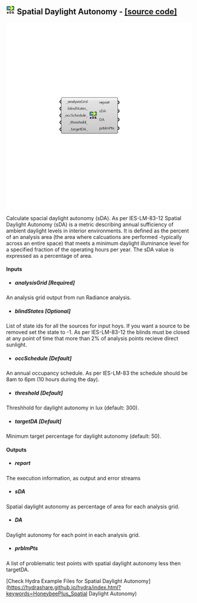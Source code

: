 ## ![](../../images/icons/Spatial_Daylight_Autonomy.png) Spatial Daylight Autonomy - [[source code]](https://github.com/ladybug-tools/honeybee-grasshopper/tree/master/plugin/grasshopper/src/HoneybeePlus_Spatial%20Daylight%20Autonomy.py)

![](../../images/components/Spatial_Daylight_Autonomy.png)

Calculate spacial daylight autonomy (sDA).
 As per IES-LM-83-12 Spatial Daylight Autonomy (sDA) is a metric describing
 annual sufficiency of ambient daylight levels in interior environments.
 It is defined as the percent of an analysis area (the area where calcuations
 are performed -typically across an entire space) that meets a minimum
 daylight illuminance level for a specified fraction of the operating hours
 per year. The sDA value is expressed as a percentage of area.

#### Inputs
* ##### analysisGrid [Required]
An analysis grid output from run Radiance analysis.
* ##### blindStates [Optional]
List of state ids for all the sources for input hoys.
 If you want a source to be removed set the state to -1. As per
 IES-LM-83-12 the blinds must be closed at any point of time that
 more than 2% of analysis points recieve direct sunlight.
* ##### occSchedule [Default]
An annual occupancy schedule. As per IES-LM-83 the
 schedule should be 8am to 6pm (10 hours during the day).
* ##### threshold [Default]
Threshhold for daylight autonomy in lux (default: 300).
* ##### targetDA [Default]
Minimum target percentage for daylight autonomy (default: 50).

#### Outputs
* ##### report
The execution information, as output and error streams
* ##### sDA
Spatial daylight autonomy as percentage of area for each analysis
 grid.
* ##### DA
Daylight autonomy for each point in each analysis grid.
* ##### prblmPts
A list of problematic test points with spatial daylight autonomy
 less then targetDA.


[Check Hydra Example Files for Spatial Daylight Autonomy](https://hydrashare.github.io/hydra/index.html?keywords=HoneybeePlus_Spatial Daylight Autonomy)